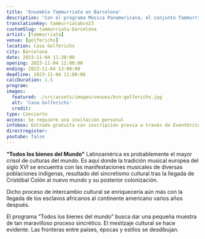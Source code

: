 ```yaml
---
title: 'Ensemble Tammurriata en Barcelona'
description: 'Con el programa Música Panamericana, el conjunto Tammurriata emprende una búsqueda musical de huellas desde Europa hasta América.'
translationKey: tammurriatabcn23
customSlug: tammurriata-barcelona
artist: [tammurriata]
venue: [golferichs]
location: Casa Golferichs
city: Barcelona
date: 2023-11-04 11:30:00
opening: 2023-11-04 12:00:00
ending: 2023-11-04 13:00:00
deadline: 2023-11-04 11:00:00
calcDuration: 1.5
program:
images:
  featured: ./src/assets/images/venues/bcn-golferichs.jpg
  alt: 'Casa Golferichs'
  credit:
type: Concierto
access: Se requiere una invitación personal
infobox: Entrada gratuita con inscripción previa a través de Eventbrite.
directregister:
youtube: false
---
```


**“Todos los bienes del Mundo"**
Latinoamérica es probablemente el mayor crisol de culturas del mundo. Es aquí donde la tradición musical europea del siglo XVI se encuentra con las manifestaciones musicales de diversas poblaciones indígenas, resultado del sincretismo cultural tras la llegada de Cristóbal Colón al nuevo mundo y su posterior colonización.

Dicho proceso de intercambio cultural se enriquecería aún más con la llegada de los esclavos africanos al continente americano varios años después.

El programa “Todos los bienes del mundo” busca dar una pequeña muestra de tan maravilloso proceso sincrético. El mestizaje cultural se hace evidente. Las fronteras entre países, épocas y estilos se desdibujan.
